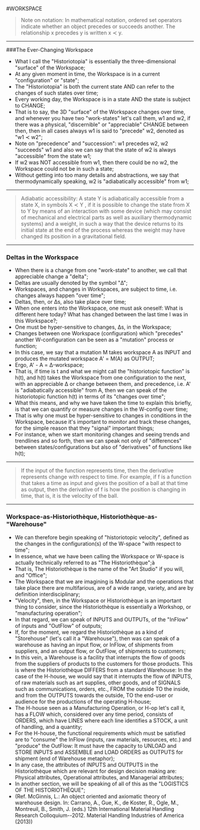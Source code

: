 #WORKSPACE

> Note on notation: In mathematical notation, ordered set operators indicate whether an object precedes or succeeds another.
> The  relationship x precedes y is written x ≺ y.
- - - - -

###The Ever-Changing Workspace
* What I call the "Historiotopia" is essentially the three-dimensional "surface" of the Workspace;
* At any given moment in time, the Workspace is in a current "configuration" or "state";
* The "Historiotopia" is both the current state AND can refer to the changes of such states over time;
* Every working day, the Workspace is in a state AND the state is subject to CHANGE;
* That is to say, the 3D "surface" of the Workspace changes over time, and whenever you have two "work-states" let's call them, w1 and w2, if there was a physical, "discernible" or "appreciable" CHANGE between then, then in all cases always w1 is said to "precede" w2, denoted as "w1 ≺ w2";
* Note on "precedence" and "succession": w1 precedes w2, w2 "succeeds" w1 and also we can say that the state of w2 is always "accessible" from the state w1;
* If w2 was NOT accessible from w1, then there could be no w2, the Workspace could not be in such a state;
* Without getting into too many details and abstractions, we say that thermodynamically speaking, w2 is "adiabatically accessible" from w1;

- - - - -

> Adiabatic accessibility: A state Y is adiabatically accessible from a state X, in symbols X ≺ Y , if it is possible to change the state from X to Y by means of an interaction with some device (which may consist of mechanical and electrical parts as well as auxiliary thermodynamic systems) and a weight, in such a way that the device returns to its initial state at the end of the process whereas the weight may have changed its position in a gravitational field.

- - - - -

### Deltas in the Workspace
* When there is a change from one "work-state" to another, we call that appreciable change a "delta";
* Deltas are usually denoted by the symbol "Δ";
* Workspaces, and changes in Workspaces, are subject to time, i.e. changes always happen "over time";
* Deltas, then, or Δs, also take place over time;
* When one enters into the Workspace, one must ask oneself: What is different here today? What has changed between the last time I was in this Workspace?;
* One must be hyper-sensitive to changes, Δs, in the Workspace;
* Changes between one Workspace (configuration) which "precedes" another W-configuration can be seen as a "mutation" process or function;
* In this case, we say that a mutation M takes workspace A as INPUT and produces the mutated workspace A' = M(A) as OUTPUT;
* Ergo, A' - A = Δ-workspace;
* That is, if time is t and what we might call the "historiotopic function" is h(t), and h(t) takes the Workspace from one configuration to the next, with an appreciable Δ or change between them, and precedence, i.e. A' is "adiabatically accessible" from A, then we can speak of the historiotopic function h(t) in terms of its "changes over time";
* What this means, and why we have taken the time to explain this briefly, is that we can quantify or measure changes in the W-config over time;
* That is why one must be hyper-sensitive to changes in conditions in the Workspace, because it's important to monitor and track these changes, for the simple reason that they "signal" important things;
* For instance, when we start monitoring changes and seeing trends and trendlines and so forth, then we can speak not only of "differences" between states/configurations but also of "derivatives" of functions like h(t);

- - - - -

> If the input of the function represents time, then the derivative represents change with respect to time. For example, if f is a function that takes a time as input and gives the position of a ball at that time as output, then the derivative of f is how the position is changing in time, that is, it is the velocity of the ball.

- - - - -

### Workspace-as-Historiothèque, Historiothèque-as-"Warehouse"
* We can therefore begin speaking of "historiotopic velocity", defined as the changes in the configuration(s) of the W-space "with respect to time";
* In essence, what we have been calling the Workspace or W-space is actually technically referred to as "The Historiothèque";à
* That is, The Historiothèque is the name of the "Art Studio" if you will, and "Office";
* The Workspace that we are imagining is Modular and the operations that take place there are multifarious, are of a wide range, variety, and are by definition interdisciplinary;
* "Velocity", then, in the Workspace or Historiothèque is an important thing to consider, since the Historiothèque is essentially a Workshop, or "manufacturing operation";
* In that regard, we can speak of INPUTS and OUTPUTs, of the "InFlow" of inputs and "OutFlow" of outputs;
* If, for the moment, we regard the Historiothèque as a kind of "Storehouse" (let's call it a "Warehouse"), then was can speak of a warehouse as having an input flow, or InFlow, of shipments from suppliers, and an output flow, or OutFlow, of shipments to customers;
* In this vein, a Warehouse is a facility that interrupts the flow of goods from the suppliers of products to the customers for those products. This is where the Historiothèque DIFFERS from a standard Warehouse: In the case of the H-house, we would say that it interrupts the flow of INPUTS, of raw materials such as art supplies, other goods, and of SIGNALS such as communications, orders, etc., FROM the outside TO the inside, and from the OUTPUTS towards the outside, TO the end-user or audience for the productions of the operating H-house;
* The H-house seen as a Manufacturing Operation, or H-op let's call it, has a FLOW which, considered over any time period, consists of ORDERS, which have LINES where each line identifies a STOCK, a unit of handling, and a quantity;
* For the H-house, the functional requirements which must be satisfied are to "consume" the InFlow (inputs, raw materials, resources, etc.) and "produce" the OutFlow: It must have the capacity to UNLOAD and STORE INPUTS and ASSEMBLE and LOAD ORDERS as OUTPUTS for shipment (end of Warehouse metaphor);
* In any case, the attributes of INPUTS and OUTPUTS in the Historiothèque which are relevant for design decision making are: Physical attributes, Operational attributes, and Managerial attributes;
* In another section, we will be speaking of all of this as the "LOGISTICS OF THE HISTORIOTHÈQUE";
* (Ref. McGinnis, L.: An object oriented and axiomatic theory of warehouse design. In: Carrano, A., Gue, K., de Koster, R., Ogle, M., Montreuil, B., Smith, J. (eds.) 12th International Material Handling Research Colloquium--2012. Material Handling Industries of America (2013))
